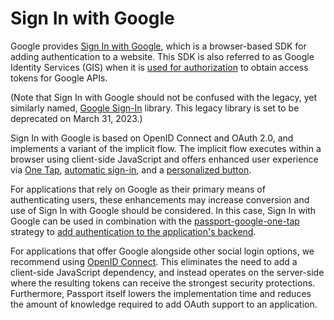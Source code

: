 # Sign In with Google

Google provides [Sign In with Google](https://developers.google.com/identity/gsi/web/guides/overview),
which is a browser-based SDK for adding authentication to a website.  This SDK
is also referred to as Google Identity Services (GIS) when it is [used for
authorization](https://developers.google.com/identity/oauth2/web/guides/overview)
to obtain access tokens for Google APIs.

(Note that Sign In with Google should not be confused with the legacy, yet
similarly named, [Google Sign-In](https://developers.google.com/identity/sign-in/web/sign-in)
library.  This legacy library is set to be deprecated on March 31, 2023.)

Sign In with Google is based on OpenID Connect and OAuth 2.0, and implements a
variant of the implicit flow.  The implicit flow executes within a browser using
client-side JavaScript and offers enhanced user experience via [One Tap](https://developers.google.com/identity/gsi/web/guides/offerings#one_tap),
[automatic sign-in](https://developers.google.com/identity/gsi/web/guides/offerings#automatic_sign-in),
and a [personalized button](https://developers.google.com/identity/gsi/web/guides/offerings#sign_in_with_google_button).

For applications that rely on Google as their primary means of authenticating
users, these enhancements may increase conversion and use of Sign In with Google
should be considered.  In this case, Sign In with Google can be used in
combination with the [passport-google-one-tap](https://www.passportjs.org/packages/passport-google-one-tap/)
strategy to [add authentication to the application's backend](https://developers.google.com/identity/gsi/web/guides/verify-google-id-token).

For applications that offer Google alongside other social login options, we
recommend using [OpenID Connect](../openid-connect/).  This eliminates the need
to add a client-side JavaScript dependency, and instead operates on the
server-side where the resulting tokens can receive the strongest security
protections.  Furthermore, Passport itself lowers the implementation time and
reduces the amount of knowledge required to add OAuth support to an application.

